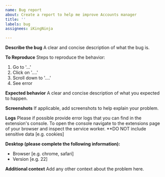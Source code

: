 ```yaml
---
name: Bug report
about: Create a report to help me improve Accounts manager
title: ''
labels: bug
assignees: iKingNinja

---
```


**Describe the bug**
A clear and concise description of what the bug is.

**To Reproduce**
Steps to reproduce the behavior:
1. Go to '...'
2. Click on '....'
3. Scroll down to '....'
4. See error

**Expected behavior**
A clear and concise description of what you expected to happen.

**Screenshots**
If applicable, add screenshots to help explain your problem.

**Logs**
Please if possible provide error logs that you can find in the extension's console. To open the console navigate to the extensions page of your browser and inspect the service worker. **DO NOT include sensitive data [e.g. cookies]

**Desktop (please complete the following information):**
 - Browser [e.g. chrome, safari]
 - Version [e.g. 22]

**Additional context**
Add any other context about the problem here.
